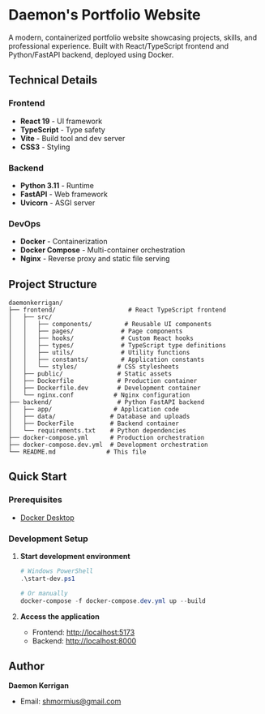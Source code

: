 # Daemon's Portfolio Website

A modern, containerized portfolio website showcasing projects, skills, and professional experience. Built with React/TypeScript frontend and Python/FastAPI backend, deployed using Docker.

## Technical Details

### Frontend
- **React 19** - UI framework
- **TypeScript** - Type safety
- **Vite** - Build tool and dev server
- **CSS3** - Styling

### Backend
- **Python 3.11** - Runtime
- **FastAPI** - Web framework
- **Uvicorn** - ASGI server

### DevOps
- **Docker** - Containerization
- **Docker Compose** - Multi-container orchestration
- **Nginx** - Reverse proxy and static file serving

## Project Structure

```
daemonkerrigan/
├── frontend/                    # React TypeScript frontend
│   ├── src/
│   │   ├── components/         # Reusable UI components
│   │   ├── pages/             # Page components
│   │   ├── hooks/             # Custom React hooks
│   │   ├── types/             # TypeScript type definitions
│   │   ├── utils/             # Utility functions
│   │   ├── constants/         # Application constants
│   │   └── styles/           # CSS stylesheets
│   ├── public/               # Static assets
│   ├── Dockerfile            # Production container
│   ├── Dockerfile.dev        # Development container
│   └── nginx.conf           # Nginx configuration
├── backend/                  # Python FastAPI backend
│   ├── app/                 # Application code
│   ├── data/               # Database and uploads
│   ├── DockerFile          # Backend container
│   └── requirements.txt    # Python dependencies
├── docker-compose.yml      # Production orchestration
├── docker-compose.dev.yml  # Development orchestration
└── README.md              # This file
```

## Quick Start

### Prerequisites
- [Docker Desktop](https://www.docker.com/products/docker-desktop)

### Development Setup

1. **Start development environment**
   ```powershell
   # Windows PowerShell
   .\start-dev.ps1
   
   # Or manually
   docker-compose -f docker-compose.dev.yml up --build
   ```

2. **Access the application**
   - Frontend: [http://localhost:5173](http://localhost:5173)
   - Backend: [http://localhost:8000](http://localhost:8000)

## Author

**Daemon Kerrigan**
- Email: shmormius@gmail.com
